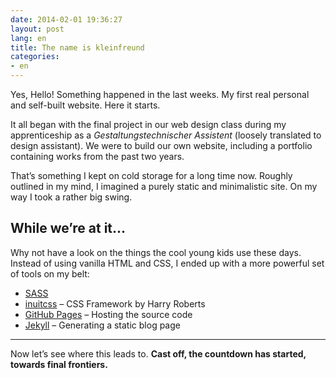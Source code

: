 ```yaml
---
date: 2014-02-01 19:36:27
layout: post
lang: en
title: The name is kleinfreund
categories:
- en
---
```

Yes, Hello! Something happened in the last weeks. My first real personal and self-built website. Here it starts.

It all began with the final project in our web design class during my apprenticeship as a _Gestaltungstechnischer Assistent_ (loosely translated to design assistant). We were to build our own website, including a portfolio containing works from the past two years.

That’s something I kept on cold storage for a long time now. Roughly outlined in my mind, I imagined a purely static and minimalistic site. On my way I took a rather big swing.

## While we’re at it…

Why not have a look on the things the cool young kids use these days. Instead of using vanilla HTML and CSS, I ended up with a more powerful set of tools on my belt:

* [SASS](http://sass-lang.com)
* [inuitcss](http://inuitcss.com) &ndash; CSS Framework by Harry Roberts
* [GitHub Pages](http://pages.github.com/) &ndash; Hosting the source code
* [Jekyll](http://jekyllrb.com/) &ndash; Generating a static blog page

---

Now let’s see where this leads to. __Cast off, the countdown has started, towards final frontiers.__
